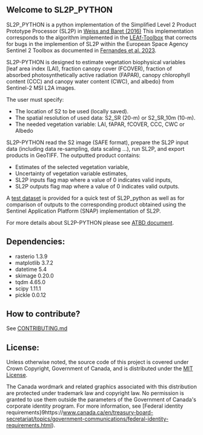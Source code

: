 ## Welcome to SL2P_PYTHON


SL2P_PYTHON is a python implementation of the Simplified Level 2 Product Prototype Processor (SL2P) in [Weiss and Baret (2016)](https://step.esa.int/docs/extra/ATBD_S2ToolBox_L2B_V1.1.pdf) This implementation corresponds to the algorithm implemented in the [LEAf-Toolbox](https://github.com/rfernand387/LEAF-Toolbox) that corrects for bugs in the implemention of SL2P within the European Space Agency Sentinel 2 Toolbox as documented in [Fernandes et al. 2023](https://www.sciencedirect.com/science/article/pii/S0034425723001517?via%3Dihub).


SL2P-PYTHON is designed to estimate vegetation biophysical variables [leaf area index (LAI), fraction canopy cover (FCOVER), fraction of absorbed photosynthetically active radiation (FAPAR), canopy chlorophyll content (CCC) and canopy water content (CWC), and albedo}  from Sentinel-2 MSI L2A images. 

The user must specify:
-	The location of S2 to be used (locally saved).
-	The spatial resolution of used data: S2_SR (20-m) or S2_SR_10m (10-m).
-	The needed vegetation variable: LAI, fAPAR, fCOVER, CCC, CWC or Albedo

SL2P-PYTHON read the S2 image (SAFE format), prepare the SL2P input data (including data re-sampling, data scaling …), run SL2P, and export products in GeoTIFF.
The outputted product contains: 

-	Estimates of the selected vegetation variable,
-	Uncertainty of vegetation variable estimates,
-	SL2P inputs flag map where a value of 0 indicates valid inputs,
-	SL2P outputs flag map where a value of 0 indicates valid outputs.
  
A [test dataset](https://drive.google.com/drive/folders/11BGcS0OA4EjGYb9XGfBtNPFpdgw10uWI?usp=drive_link) is provided for a quick test of SL2P_python as well as for comparison of outputs to the corresponding product obtained using the Sentinel Application Platform (SNAP) implementation of SL2P. 

For more details about SL2P-PYTHON please see [ATBD document](https://github.com/djamainajib/SL2P_python/blob/main/GEOMATICS%20CANADA%20xx%20-%20SL2P%20PYTHON_version_0.docx).


Dependencies:
------------
- rasterio 1.3.9
- matplotlib 3.7.2
- datetime 5.4
- skimage 0.20.0
- tqdm 4.65.0
- scipy 1.11.1
- pickle 0.0.12

How to contribute?
------------
See [CONTRIBUTING.md](https://github.com/djamainajib/SL2P_python/blob/main/CONTRIBUTING.md)


License:
------------
Unless otherwise noted, the source code of this project is covered under Crown Copyright, Government of Canada, and is distributed under the [MIT License](https://github.com/djamainajib/SL2P_python/blob/main/License).

The Canada wordmark and related graphics associated with this distribution are protected under trademark law and copyright law. No permission is granted to use them outside the parameters of the Government of Canada's corporate identity program. For more information, see [Federal identity requirements}9https://www.canada.ca/en/treasury-board-secretariat/topics/government-communications/federal-identity-requirements.html).

